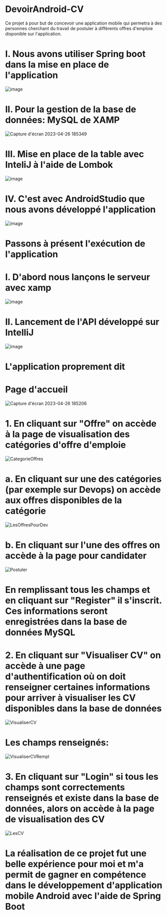 # DevoirAndroid-CV
Ce projet à pour but de concevoir une application mobile qui permetra à des personnes cherchant du travail de postuler à différents offres
d'emploie disponible sur l'application.

# I. Nous avons utiliser Spring boot dans la mise en place de l'application
![image](https://user-images.githubusercontent.com/98068452/234678212-6f02a88f-f8f6-4f4d-a372-c27d85e1ffe2.png)

# II. Pour la gestion de la base de données: MySQL de XAMP
![Capture d'écran 2023-04-26 185349](https://user-images.githubusercontent.com/98068452/234678432-a551084c-0dc5-43be-b548-d2942115a178.png)

# III. Mise en place de la table avec InteliJ à l'aide de Lombok
![image](https://user-images.githubusercontent.com/98068452/234679684-054e2467-fca7-43d7-994e-36192b6d143f.png)

# IV. C'est avec AndroidStudio que nous avons développé l'application
![image](https://user-images.githubusercontent.com/98068452/234680119-cc85f0bb-14b5-4a79-a3ac-28d05d70156e.png)

# Passons à présent l'exécution de l'application

# I. D'abord nous lançons le serveur avec xamp
![image](https://user-images.githubusercontent.com/98068452/234680633-30e7414d-2d89-4f8c-ad93-d437e72f8603.png)

# II. Lancement de l'API développé sur IntelliJ
![image](https://user-images.githubusercontent.com/98068452/234680949-f4e1b258-e7fb-4303-be50-1a0147dd2a0d.png)

# L'application proprement dit

# Page d'accueil

![Capture d'écran 2023-04-26 185206](https://user-images.githubusercontent.com/98068452/234681118-c8a4f40b-2a46-47ee-b57b-b9c9f61a27a9.png)

#  1. En cliquant sur "Offre" on accède à la page de visualisation des catégories d'offre d'emploie
![CategorieOffres](https://user-images.githubusercontent.com/98068452/234681731-3cfe11ac-2311-402c-b385-630be3f44480.png)

#    a. En cliquant sur une des catégories (par exemple sur Devops) on accède aux offres disponibles de la catégorie
![LesOffresPourDev](https://user-images.githubusercontent.com/98068452/234682863-a11d8aae-5047-44d5-b017-64c36781f0d5.png)

#    b. En cliquant sur l'une des offres on accède à la page pour candidater
    
![Postuler](https://user-images.githubusercontent.com/98068452/234683172-144b9779-a711-4bb9-920c-391fcbbae358.png)
  
#  En remplissant tous les champs et en cliquant sur "Register" il s'inscrit. Ces informations seront enregistrées dans la base de données MySQL

#  2. En cliquant sur "Visualiser CV" on accède à une page d'authentification où on doit renseigner certaines informations pour arriver à visualiser les CV disponibles dans la base de données
  
![VisualiserCV](https://user-images.githubusercontent.com/98068452/234684305-17cab699-e27d-490e-97f6-9cc2847a3bd2.png)

# Les champs renseignés:

![VisualiserCVRempl](https://user-images.githubusercontent.com/98068452/234684447-f852a493-8787-4c05-b11e-461783155b17.png)

#  3. En cliquant sur "Login" si tous les champs sont correctements renseignés et existe dans la base de données, alors on accède à la page de visualisation des CV
 
 ![LesCV](https://user-images.githubusercontent.com/98068452/234684932-2e5573da-0ad0-464c-a482-703680269eab.png)



# La réalisation de ce projet fut une belle expérience pour moi et m'a permit de gagner en compétence dans le développement d'application mobile Android avec l'aide de Spring Boot
